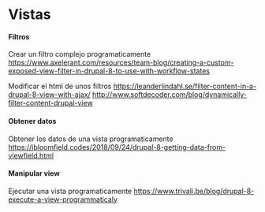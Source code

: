 Vistas
===

#### Filtros
Crear un filtro complejo programaticamente
https://www.axelerant.com/resources/team-blog/creating-a-custom-exposed-view-filter-in-drupal-8-to-use-with-workflow-states

Modificar el html de unos filtros
https://leanderlindahl.se/filter-content-in-a-drupal-8-view-with-ajax/
http://www.softdecoder.com/blog/dynamically-filter-content-drupal-view

#### Obtener datos
Obtener los datos de una vista programaticamente
https://jbloomfield.codes/2018/09/24/drupal-8-getting-data-from-viewfield.html

#### Manipular view
Ejecutar una vista programaticamente
https://www.trivali.be/blog/drupal-8-execute-a-view-programmaticaly


